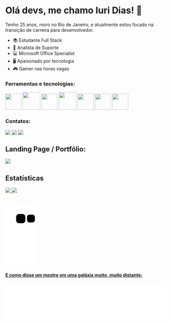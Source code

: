 # Olá devs, me chamo Iuri Dias! 👋
Tenho 25 anos, moro no Rio de Janeiro, e atualmente estou focado na transição de carreira para desenvolvedor.

- 📚 Estudante Full Stack
-  🧰 Analista de Suporte
- 💻 Microsoft Office Specialist
- 🖥️ Apaixonado por tecnologia
- 🎮 Gamer nas horas vagas

### Ferramentas e tecnologias:
<div>
<img src="https://cdn.jsdelivr.net/gh/devicons/devicon/icons/c/c-original.svg" width="50" height="50"/>
<img src="https://cdn.jsdelivr.net/gh/devicons/devicon/icons/css3/css3-original-wordmark.svg" width="55" height="55"/>
<img src="https://cdn.jsdelivr.net/gh/devicons/devicon/icons/git/git-original.svg" width="50" height="50"/>
<img src="https://cdn.jsdelivr.net/gh/devicons/devicon/icons/html5/html5-original-wordmark.svg" width="55" height="55"/>
<img src="https://cdn.jsdelivr.net/gh/devicons/devicon/icons/javascript/javascript-original.svg" width="50" height="50"/>
<img src="https://cdn.jsdelivr.net/gh/devicons/devicon/icons/mysql/mysql-original.svg" width="50" height="50" />
<img src="https://cdn.jsdelivr.net/gh/devicons/devicon/icons/nodejs/nodejs-original.svg" width="50" height="50"/>
</div>

### Contatos:
<div>
<a  href="https://instagram.com/iuriidias"  target="_blank"><img  src="https://img.shields.io/badge/-Instagram-%23E4405F?style=for-the-badge&logo=instagram&logoColor=white"  target="_blank"></a>
<a  href = "mailto:iuridias.mw@gmail.com"><img  src="https://img.shields.io/badge/Gmail-D14836?style=for-the-badge&logo=gmail&logoColor=white"  target="_blank"></a> <a  href="https://br.linkedin.com/in/iuridias-"  target="_blank"><img  src="https://img.shields.io/badge/-LinkedIn-%230077B5?style=for-the-badge&logo=linkedin&logoColor=white"  target="_blank"></a>
</div>

## Landing Page / Portfólio:
<div>
  <a href="https://iuridias.github.io" target="_blank"><img src="https://img.shields.io/badge/GitHub-100000?style=for-the-badge&logo=github&logoColor=white"></a>
</div>

## Estatísticas
<div>  <a href="https://github.com/iuridias">  <img height="150em" src="https://github-readme-stats.vercel.app/api/top-langs/?username=iuridias&layout=compact&langs_count=7&theme=calm"/>  <img height="150em" src="https://github-readme-stats.vercel.app/api?username=iuridias&show_icons=true&theme=calm&include_all_commits=true&count_private=true"/>  </div>

![snake gif](https://github.com/iuridias/iuridias/blob/output/github-contribution-grid-snake.svg)
--
#### E como disse um mestre em uma galáxia muito, muito distante:
<img  src="https://raw.githubusercontent.com/iuridias/iuridias/master/img/yoda.svg"  alt="Frase do yoda em programação" width="600"/>
